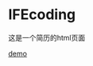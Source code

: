 # IFEcoding

这是一个简历的html页面

[demo](https://dingweichen.github.io/IFEcoding/百度前端学院day1~8/resume.html)
